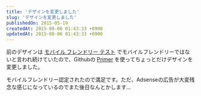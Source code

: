 ```yaml
---
title: 'デザインを変更しました'
slug: 'デザインを変更しました'
publishedOn: 2015-05-19
createdAt: 2015-08-06 01:43:33 +0900
updatedAt: 2015-08-06 01:43:33 +0900
---
```

前のデザインは [モバイル フレンドリー テスト](https://www.google.com/webmasters/tools/mobile-friendly/) でモバイルフレンドリーではないと言われ続けていたので、Githubの [Primer](https://primercss.io/) を使ってちょっとだけデザインを変更しました。

モバイルフレンドリー認定されたので満足です。ただ、Adsenseの広告が大変残念な感じになっているのでまた後日なんとかします…
